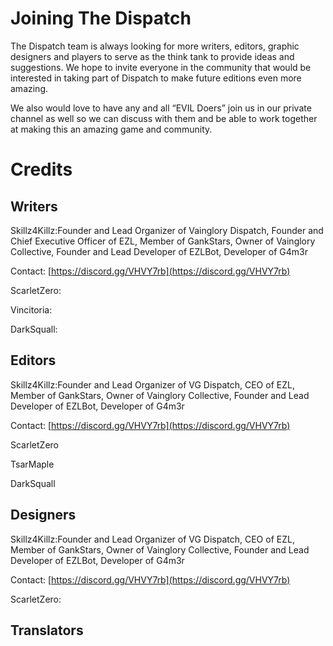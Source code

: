 # Joining The Dispatch

The Dispatch team is always looking for more writers, editors, graphic designers and players to serve as the think tank to provide ideas and suggestions. We hope to invite everyone in the community that would be interested in taking part of Dispatch to make future editions even more amazing.

  
We also would love to have any and all “EVIL Doers” join us in our private channel as well so we can discuss with them and be able to work together at making this an amazing game and community.

# Credits

## Writers

Skillz4Killz:Founder and Lead Organizer of Vainglory Dispatch, Founder and Chief Executive Officer of EZL, Member of GankStars, Owner of Vainglory Collective, Founder and Lead Developer of EZLBot, Developer of G4m3r

Contact: [https://discord.gg/VHVY7rb](https://discord.gg/VHVY7rb)

ScarletZero:

Vincitoria:

DarkSquall:

## Editors

Skillz4Killz:Founder and Lead Organizer of VG Dispatch, CEO of EZL, Member of GankStars, Owner of Vainglory Collective, Founder and Lead Developer of EZLBot, Developer of G4m3r

Contact: [https://discord.gg/VHVY7rb](https://discord.gg/VHVY7rb)

ScarletZero

TsarMaple

DarkSquall

## Designers

Skillz4Killz:Founder and Lead Organizer of VG Dispatch, CEO of EZL, Member of GankStars, Owner of Vainglory Collective, Founder and Lead Developer of EZLBot, Developer of G4m3r

Contact: [https://discord.gg/VHVY7rb](https://discord.gg/VHVY7rb)

ScarletZero:

## Translators



